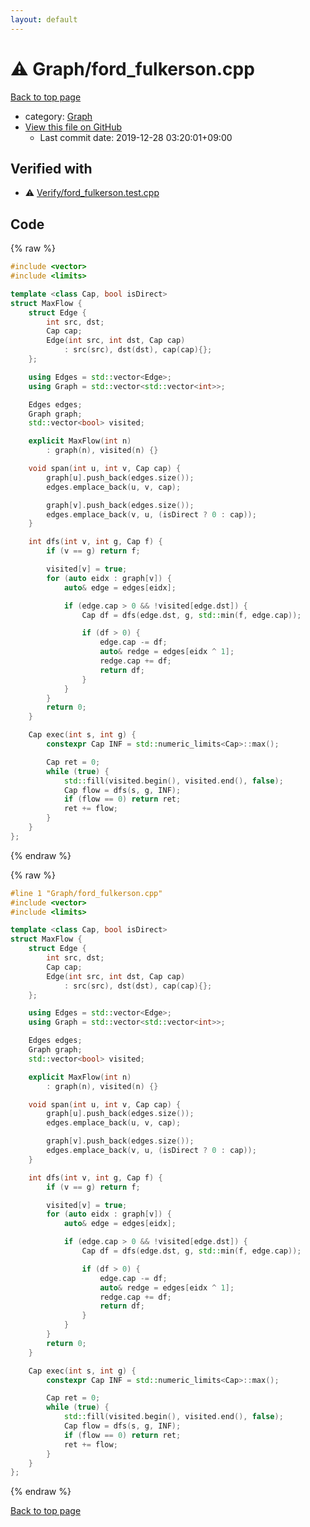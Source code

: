 ```yaml
---
layout: default
---
```


<!-- mathjax config similar to math.stackexchange -->
<script type="text/javascript" async
  src="https://cdnjs.cloudflare.com/ajax/libs/mathjax/2.7.5/MathJax.js?config=TeX-MML-AM_CHTML">
</script>
<script type="text/x-mathjax-config">
  MathJax.Hub.Config({
    TeX: { equationNumbers: { autoNumber: "AMS" }},
    tex2jax: {
      inlineMath: [ ['$','$'] ],
      processEscapes: true
    },
    "HTML-CSS": { matchFontHeight: false },
    displayAlign: "left",
    displayIndent: "2em"
  });
</script>

<script type="text/javascript" src="https://cdnjs.cloudflare.com/ajax/libs/jquery/3.4.1/jquery.min.js"></script>
<script src="https://cdn.jsdelivr.net/npm/jquery-balloon-js@1.1.2/jquery.balloon.min.js" integrity="sha256-ZEYs9VrgAeNuPvs15E39OsyOJaIkXEEt10fzxJ20+2I=" crossorigin="anonymous"></script>
<script type="text/javascript" src="../../assets/js/copy-button.js"></script>
<link rel="stylesheet" href="../../assets/css/copy-button.css" />


# :warning: Graph/ford_fulkerson.cpp

<a href="../../index.html">Back to top page</a>

* category: <a href="../../index.html#4cdbd2bafa8193091ba09509cedf94fd">Graph</a>
* <a href="{{ site.github.repository_url }}/blob/master/Graph/ford_fulkerson.cpp">View this file on GitHub</a>
    - Last commit date: 2019-12-28 03:20:01+09:00




## Verified with

* :warning: <a href="../../verify/Verify/ford_fulkerson.test.cpp.html">Verify/ford_fulkerson.test.cpp</a>


## Code

<a id="unbundled"></a>
{% raw %}
```cpp
#include <vector>
#include <limits>

template <class Cap, bool isDirect>
struct MaxFlow {
    struct Edge {
        int src, dst;
        Cap cap;
        Edge(int src, int dst, Cap cap)
            : src(src), dst(dst), cap(cap){};
    };

    using Edges = std::vector<Edge>;
    using Graph = std::vector<std::vector<int>>;

    Edges edges;
    Graph graph;
    std::vector<bool> visited;

    explicit MaxFlow(int n)
        : graph(n), visited(n) {}

    void span(int u, int v, Cap cap) {
        graph[u].push_back(edges.size());
        edges.emplace_back(u, v, cap);

        graph[v].push_back(edges.size());
        edges.emplace_back(v, u, (isDirect ? 0 : cap));
    }

    int dfs(int v, int g, Cap f) {
        if (v == g) return f;

        visited[v] = true;
        for (auto eidx : graph[v]) {
            auto& edge = edges[eidx];

            if (edge.cap > 0 && !visited[edge.dst]) {
                Cap df = dfs(edge.dst, g, std::min(f, edge.cap));

                if (df > 0) {
                    edge.cap -= df;
                    auto& redge = edges[eidx ^ 1];
                    redge.cap += df;
                    return df;
                }
            }
        }
        return 0;
    }

    Cap exec(int s, int g) {
        constexpr Cap INF = std::numeric_limits<Cap>::max();

        Cap ret = 0;
        while (true) {
            std::fill(visited.begin(), visited.end(), false);
            Cap flow = dfs(s, g, INF);
            if (flow == 0) return ret;
            ret += flow;
        }
    }
};

```
{% endraw %}

<a id="bundled"></a>
{% raw %}
```cpp
#line 1 "Graph/ford_fulkerson.cpp"
#include <vector>
#include <limits>

template <class Cap, bool isDirect>
struct MaxFlow {
    struct Edge {
        int src, dst;
        Cap cap;
        Edge(int src, int dst, Cap cap)
            : src(src), dst(dst), cap(cap){};
    };

    using Edges = std::vector<Edge>;
    using Graph = std::vector<std::vector<int>>;

    Edges edges;
    Graph graph;
    std::vector<bool> visited;

    explicit MaxFlow(int n)
        : graph(n), visited(n) {}

    void span(int u, int v, Cap cap) {
        graph[u].push_back(edges.size());
        edges.emplace_back(u, v, cap);

        graph[v].push_back(edges.size());
        edges.emplace_back(v, u, (isDirect ? 0 : cap));
    }

    int dfs(int v, int g, Cap f) {
        if (v == g) return f;

        visited[v] = true;
        for (auto eidx : graph[v]) {
            auto& edge = edges[eidx];

            if (edge.cap > 0 && !visited[edge.dst]) {
                Cap df = dfs(edge.dst, g, std::min(f, edge.cap));

                if (df > 0) {
                    edge.cap -= df;
                    auto& redge = edges[eidx ^ 1];
                    redge.cap += df;
                    return df;
                }
            }
        }
        return 0;
    }

    Cap exec(int s, int g) {
        constexpr Cap INF = std::numeric_limits<Cap>::max();

        Cap ret = 0;
        while (true) {
            std::fill(visited.begin(), visited.end(), false);
            Cap flow = dfs(s, g, INF);
            if (flow == 0) return ret;
            ret += flow;
        }
    }
};

```
{% endraw %}

<a href="../../index.html">Back to top page</a>

